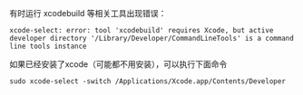 有时运行 xcodebuild 等相关工具出现错误：

```
xcode-select: error: tool 'xcodebuild' requires Xcode, but active developer directory '/Library/Developer/CommandLineTools' is a command line tools instance
```

如果已经安装了xcode（可能都不用安装），可以执行下面命令
```
sudo xcode-select -switch /Applications/Xcode.app/Contents/Developer
```